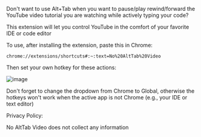 Don't want to use Alt+Tab when you want to pause/play rewind/forward the YouTube video tutorial you are watching while actively typing your code?

This extension will let you control YouTube in the comfort of your favorite IDE or code editor

To use, after installing the extension, paste this in Chrome:

```
chrome://extensions/shortcuts#:~:text=No%20AltTab%20Video
```

Then set your own hotkey for these actions:

![image](https://github.com/ienablemuch/chrome-extension--no-switch-for-youtube/assets/51402350/bc28bf2b-fad6-4fa0-82ab-d2e3f04a1ddf)

Don't forget to change the dropdown from Chrome to Global, otherwise the hotkeys won't work when the active app is not Chrome (e.g., your IDE or text editor)


<a name="privacy-policy">Privacy Policy:</a>

No AltTab Video does not collect any information